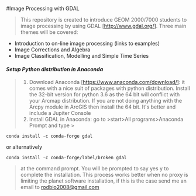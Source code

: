 #Image Processing with GDAL

> This repository is created to introduce GEOM 2000/7000 students to image processing by using 
GDAL [http://www.gdal.org/]. Three main themes will be covered:

- Introduction to on-line image processing (links to examples)
- Image Corrections and Algebra 
- Image Classification, Modelling and Simple Time Series

#### _Setup Python distribution in Anaconda_

> 1) Download Anaconda [https://www.anaconda.com/download/]: it comes with 
a nice suit of packages with python distribution. Install the 32-bit version 
for python 3.6 as the 64 bit will conflict with your Arcmap distribution. 
If you are not doing anything with the Arcpy module in ArcGIS then install the 64 bit. 
It's better and include a Jupiter Console
> 2) Install GDAL in Anaconda: go to >start>All programs>Anaconda Prompt and type >
 
```conda install -c conda-forge gdal```  

or alternatively

```conda install -c conda-forge/label/broken gdal```

>   at the command prompt. You will be prompted to say yes y to complete the installation. This process works better when no proxy is limiting the planet software installation, if this is the case send me an email to rodbio2008@gmail.com




